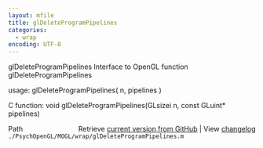 ```yaml
---
layout: mfile
title: glDeleteProgramPipelines
categories:
  - wrap
encoding: UTF-8
---
```


glDeleteProgramPipelines  Interface to OpenGL function glDeleteProgramPipelines

usage:  glDeleteProgramPipelines\( n, pipelines \)

C function:  void glDeleteProgramPipelines\(GLsizei n, const GLuint\* pipelines\)


<div class="code_header" style="text-align:right;">
  <span style="float:left;">Path&nbsp;&nbsp;</span> <span class="counter">Retrieve <a href=
  "https://raw.github.com/Psychtoolbox-3/Psychtoolbox-3/beta/./PsychOpenGL/MOGL/wrap/glDeleteProgramPipelines.m">current version from GitHub</a> | View <a href=
  "https://github.com/Psychtoolbox-3/Psychtoolbox-3/commits/beta/./PsychOpenGL/MOGL/wrap/glDeleteProgramPipelines.m">changelog</a></span>
</div>
<div class="code">
  <code>./PsychOpenGL/MOGL/wrap/glDeleteProgramPipelines.m</code>
</div>
